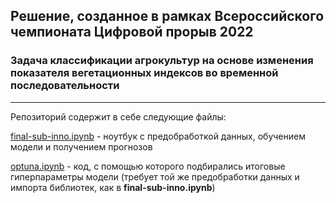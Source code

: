 ## Решение, созданное в рамках Всероссийского чемпионата Цифровой прорыв 2022
### Задача классификации агрокультур на основе изменения показателя вегетационных индексов во временной последовательности
___
Репозиторий содержит в себе следующие файлы:

 [final-sub-inno.ipynb](https://github.com/miglss/ai_innopolis/blob/main/final-sub-inno.ipynb) - ноутбук с предобработкой данных, обучением модели и получением прогнозов
 
 [optuna.ipynb](https://github.com/miglss/ai_innopolis/blob/main/optuna.ipynb) - код, с помощью которого подбирались итоговые гиперпараметры модели (требует той же предобработки данных и импорта библиотек, как в **final-sub-inno.ipynb**)
